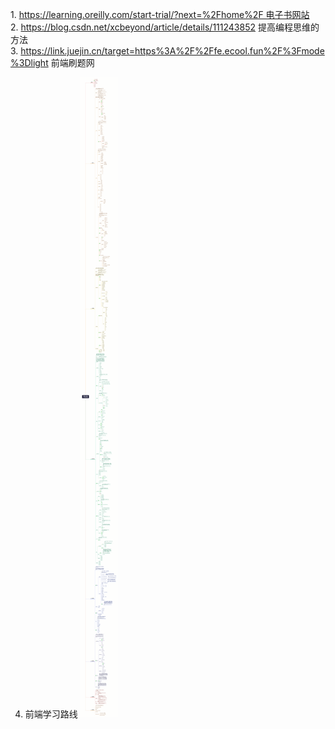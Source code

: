 1. https://learning.oreilly.com/start-trial/?next=%2Fhome%2F 电子书网站
2. https://blog.csdn.net/xcbeyond/article/details/111243852 提高编程思维的方法
3. https://link.juejin.cn/target=https%3A%2F%2Ffe.ecool.fun%2F%3Fmode%3Dlight 前端刷题网

4. 前端学习路线
![前端学习路线 by 程序员鱼皮.png](../_resources/前端学习路线%20by%20程序员鱼皮.png)

